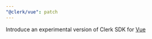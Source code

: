 ```yaml
---
"@clerk/vue": patch
---
```


Introduce an experimental version of Clerk SDK for [Vue](https://vuejs.org)
